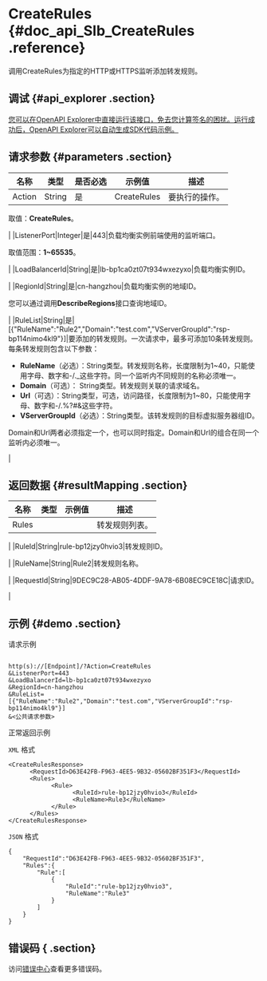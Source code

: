 # CreateRules {#doc_api_Slb_CreateRules .reference}

调用CreateRules为指定的HTTP或HTTPS监听添加转发规则。

## 调试 {#api_explorer .section}

[您可以在OpenAPI Explorer中直接运行该接口，免去您计算签名的困扰。运行成功后，OpenAPI Explorer可以自动生成SDK代码示例。](https://api.aliyun.com/#product=Slb&api=CreateRules&type=RPC&version=2014-05-15)

## 请求参数 {#parameters .section}

|名称|类型|是否必选|示例值|描述|
|--|--|----|---|--|
|Action|String|是|CreateRules|要执行的操作。

 取值：**CreateRules**。

 |
|ListenerPort|Integer|是|443|负载均衡实例前端使用的监听端口。

 取值范围：**1~65535**。

 |
|LoadBalancerId|String|是|lb-bp1ca0zt07t934wxezyxo|负载均衡实例ID。

 |
|RegionId|String|是|cn-hangzhou|负载均衡实例的地域ID。

 您可以通过调用**DescribeRegions**接口查询地域ID。

 |
|RuleList|String|是|\[\{"RuleName":"Rule2","Domain":"test.com","VServerGroupId":"rsp-bp114nimo4kl9"\}\]|要添加的转发规则。一次请求中，最多可添加10条转发规则。每条转发规则包含以下参数：

 -   **RuleName**（必选）：String类型。转发规则名称，长度限制为1~40，只能使用字母、数字和-/.\_这些字符。同一个监听内不同规则的名称必须唯一。
-   **Domain**（可选）： String类型。转发规则关联的请求域名。
-   **Url**（可选）：String类型，可选，访问路径，长度限制为1~80，只能使用字母、数字和-/.%?\#&这些字符。
-   **VServerGroupId**（必选）：String类型。该转发规则的目标虚拟服务器组ID。

 Domain和Url两者必须指定一个，也可以同时指定。Domain和Url的组合在同一个监听内必须唯一。

 |

## 返回数据 {#resultMapping .section}

|名称|类型|示例值|描述|
|--|--|---|--|
|Rules| | |转发规则列表。

 |
|RuleId|String|rule-bp12jzy0hvio3|转发规则ID。

 |
|RuleName|String|Rule2|转发规则名称。

 |
|RequestId|String|9DEC9C28-AB05-4DDF-9A78-6B08EC9CE18C|请求ID。

 |

## 示例 {#demo .section}

请求示例

``` {#request_demo}

http(s)://[Endpoint]/?Action=CreateRules
&ListenerPort=443
&LoadBalancerId=lb-bp1ca0zt07t934wxezyxo
&RegionId=cn-hangzhou
&RuleList=[{"RuleName":"Rule2","Domain":"test.com","VServerGroupId":"rsp-bp114nimo4kl9"}]
&<公共请求参数>

```

正常返回示例

`XML` 格式

``` {#xml_return_success_demo}
<CreateRulesResponse>
	  <RequestId>D63E42FB-F963-4EE5-9B32-05602BF351F3</RequestId>
	  <Rules>
		    <Rule>
			      <RuleId>rule-bp12jzy0hvio3</RuleId>
			      <RuleName>Rule3</RuleName>
		    </Rule>
	  </Rules>
</CreateRulesResponse>
```

`JSON` 格式

``` {#json_return_success_demo}
{
	"RequestId":"D63E42FB-F963-4EE5-9B32-05602BF351F3",
	"Rules":{
		"Rule":[
			{
				"RuleId":"rule-bp12jzy0hvio3",
				"RuleName":"Rule3"
			}
		]
	}
}
```

## 错误码 { .section}

访问[错误中心](https://error-center.alibabacloud.com/status/product/Slb)查看更多错误码。

